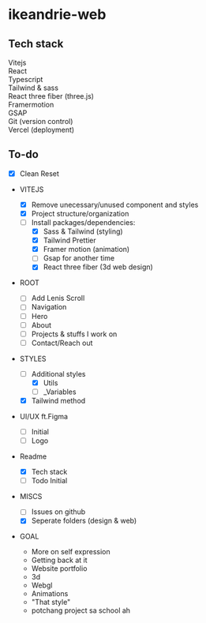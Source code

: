 # ikeandrie-web

## Tech stack

Vitejs <br/>
React <br/>
Typescript <br/>
Tailwind & sass <br/>
React three fiber (three.js) <br/>
Framermotion <br/>
GSAP <br/>
Git (version control) <br/>
Vercel (deployment) <br/>

## To-do

- [x] Clean Reset

- VITEJS

  - [x] Remove unecessary/unused component and styles
  - [x] Project structure/organization
  - [ ] Install packages/dependencies:
    - [x] Sass & Tailwind (styling)
    - [x] Tailwind Prettier
    - [x] Framer motion (animation)
    - [ ] Gsap for another time
    - [x] React three fiber (3d web design)

- ROOT

  - [ ] Add Lenis Scroll
  - [ ] Navigation
  - [ ] Hero
  - [ ] About
  - [ ] Projects & stuffs I work on
  - [ ] Contact/Reach out

- STYLES

  - [ ] Additional styles
    - [x] Utils
    - [ ] \_Variables
  - [x] Tailwind method

- UI/UX ft.Figma

  - [ ] Initial
  - [ ] Logo

- Readme

  - [x] Tech stack
  - [ ] Todo Initial

- MISCS

  - [ ] Issues on github
  - [x] Seperate folders (design & web)

- GOAL

  - More on self expression
  - Getting back at it
  - Website portfolio
  - 3d
  - Webgl
  - Animations
  - "That style"
  - potchang project sa school ah
